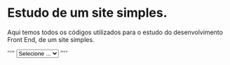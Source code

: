 # Estudo de um site simples.
Aqui temos todos os códigos utilizados para o estudo do desenvolvimento Front End, de um site simples.

'''' <select>
                        <option value="0"> Selecione ...</option>
                        <option value="1"> HTML</option>
                        <option value="2"> CSS</option>
                        <option value="3"> Javascript</option>                    
                    </select>
'''' 
 
